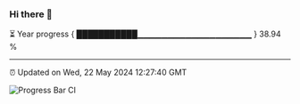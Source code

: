### Hi there 👋

⏳ Year progress { ███████████▁▁▁▁▁▁▁▁▁▁▁▁▁▁▁▁▁▁▁ } 38.94 %

---

⏰ Updated on Wed, 22 May 2024 12:27:40 GMT

![Progress Bar CI](https://github.com/liununu/liununu/workflows/Progress%20Bar%20CI/badge.svg)
